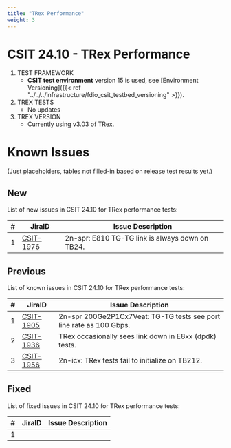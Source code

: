 ```yaml
---
title: "TRex Performance"
weight: 3
---
```


# CSIT 24.10 - TRex Performance

1. TEST FRAMEWORK
   - **CSIT test environment** version 15 is used, see
     [Environment Versioning]({{< ref "../../../infrastructure/fdio_csit_testbed_versioning" >}}).
2. TREX TESTS
   - No updates
3. TREX VERSION
   - Currently using v3.03 of TRex.

# Known Issues

(Just placeholders, tables not filled-in based on release test results yet.)

## New

List of new issues in CSIT 24.10 for TRex performance tests:

**#** | **JiraID**                                       | **Issue Description**
------|--------------------------------------------------|------------------------------------------------
  1   | [CSIT-1976](https://jira.fd.io/browse/CSIT-1976) | 2n-spr: E810 TG-TG link is always down on TB24.

## Previous

List of known issues in CSIT 24.10 for TRex performance tests:

**#** | **JiraID**                                       | **Issue Description**
------|--------------------------------------------------|--------------------------------------------------------------------
  1   | [CSIT-1905](https://jira.fd.io/browse/CSIT-1905) | 2n-spr 200Ge2P1Cx7Veat: TG-TG tests see port line rate as 100 Gbps.
  2   | [CSIT-1936](https://jira.fd.io/browse/CSIT-1936) | TRex occasionally sees link down in E8xx (dpdk) tests.
  3   | [CSIT-1956](https://jira.fd.io/browse/CSIT-1956) | 2n-icx: TRex tests fail to initialize on TB212.

## Fixed

List of fixed issues in CSIT 24.10 for TRex performance tests:

**#** | **JiraID**                                       | **Issue Description**
------|--------------------------------------------------|----------------------
 1    |                                                  |
